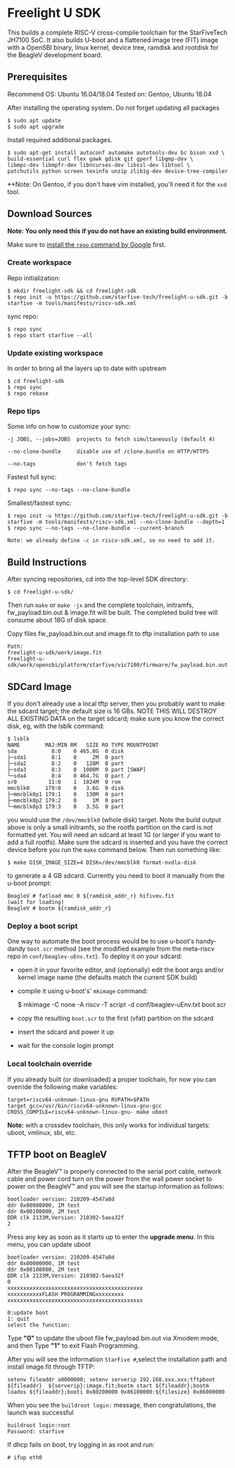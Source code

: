 # Freelight U SDK #

This builds a complete RISC-V cross-compile toolchain for the StarFiveTech JH7100 SoC. It also builds U-boot and a flattened image tree (FIT)
image with a OpenSBI binary, linux kernel, device tree, ramdisk and rootdisk for the BeagleV development board.

## Prerequisites ##

Recommend OS: Ubuntu 16.04/18.04
Tested on: Gentoo, Ubuntu 18.04

After installing the operating system.
Do not forget updating all packages

    $ sudo apt update
    $ sudo apt upgrade

Install required additional packages.

    $ sudo apt-get install autoconf automake autotools-dev bc bison xxd \
    build-essential curl flex gawk gdisk git gperf libgmp-dev \
    libmpc-dev libmpfr-dev libncurses-dev libssl-dev libtool \
    patchutils python screen texinfo unzip zlib1g-dev device-tree-compiler

**Note: On Gentoo, if you don't have vim installed, you'll need it for the `xxd` tool.

## Download Sources ##

**Note: You only need this if you do not have an existing build environment.**

Make sure to [install the `repo` command by Google](https://source.android.com/setup/downloading#installing-repo) first.

### Create workspace

Repo initialization:

    $ mkdir freelight-sdk && cd freelight-sdk
    $ repo init -u https://github.com/starfive-tech/freelight-u-sdk.git -b starfive -m tools/manifests/riscv-sdk.xml


sync repo:

    $ repo sync
    $ repo start starfive --all

### Update existing workspace

In order to bring all the layers up to date with upstream

    $ cd freelight-sdk
    $ repo sync
    $ repo rebase

### Repo tips

Some info on how to customize your sync:

    -j JOBS, --jobs=JOBS  projects to fetch simultaneously (default 4)

    --no-clone-bundle     disable use of /clone.bundle on HTTP/HTTPS

    --no-tags             don't fetch tags

Fastest full sync:

    $ repo sync --no-tags --no-clone-bundle

Smallest/fastest sync:

    $ repo init -u https://github.com/starfive-tech/freelight-u-sdk.git -b starfive -m tools/manifests/riscv-sdk.xml --no-clone-bundle --depth=1
    $ repo sync --no-tags --no-clone-bundle --current-branch

    Note: we already define -c in riscv-sdk.xml, so no need to add it.


## Build Instructions ##

After syncing repositories, cd into the top-level SDK directory:

    $ cd freelight-u-sdk/

Then run `make` or `make -jx` and the complete toolchain, initramfs,
fw_payload.bin.out & image.fit will be built. The completed build tree
will consume about 18G of disk space.

Copy files fw_payload.bin.out and image.fit to tftp installation path to use

	Path:
	freelight-u-sdk/work/image.fit
	freelight-u-sdk/work/opensbi/platform/starfive/vic7100/firmware/fw_payload.bin.out

## SDCard Image ##

If you don't already use a local tftp server, then you probably want to make
the sdcard target; the default size is 16 GBs. NOTE THIS WILL DESTROY ALL
EXISTING DATA on the target sdcard; make sure you know the correct disk,
eg, with the lsblk command:

    $ lsblk
    NAME        MAJ:MIN RM   SIZE RO TYPE MOUNTPOINT
    sda           8:0    0 465.8G  0 disk 
    ├─sda1        8:1    0     2M  0 part 
    ├─sda2        8:2    0   128M  0 part 
    ├─sda3        8:3    0  1000M  0 part [SWAP]
    └─sda4        8:4    0 464.7G  0 part /
    sr0          11:0    1  1024M  0 rom  
    mmcblk0     179:0    0   3.6G  0 disk 
    ├─mmcblk0p1 179:1    0   130M  0 part 
    ├─mmcblk0p2 179:2    0     1M  0 part 
    └─mmcblk0p3 179:3    0   3.5G  0 part 

you would use the `/dev/mmcblk0` (whole disk) target. Note the build output
above is only a small initramfs, so the rootfs partition on the card is not
formatted yet. You will need an sdcard at least 1G (or larger if you want
to add a full rootfs).  Make sure the sdcard is inserted and you have the
correct device before you run the `make` command below. Then run something
like:

    $ make DISK_IMAGE_SIZE=4 DISK=/dev/mmcblk0 format-nvdla-disk

to generate a 4 GB sdcard. Currently you need to boot it manually from the
u-boot prompt:

    BeagleV # fatload mmc 0 ${ramdisk_addr_r} hifiveu.fit
    (wait for loading)
    BeagleV # bootm ${ramdisk_addr_r}

### Deploy a boot script

One way to automate the boot process would be to use u-boot's handy-dandy
`boot.scr` method (see the modified example from the meta-riscv repo in
`conf/beaglev-uEnv.txt`). To deploy it on your sdcard:

* open it in your favorite editor, and (optionally) edit the boot args
  and/or kernel image name (the defaults match the current SDK build)
* compile it using u-boot's' `mkimage` command:

    $ mkimage -C none -A riscv -T script -d conf/beaglev-uEnv.txt boot.scr

* copy the resulting `boot.scr` to the first (vfat) partition on the sdcard
* insert the sdcard and power it up
* wait for the console login prompt


### Local toolchain override

If you already built (or downloaded) a proper toolchain, for now you can override the
following make variables:

    target=riscv64-unknown-linux-gnu RVPATH=$PATH target_gcc=/usr/bin/riscv64-unknown-linux-gnu-gcc CROSS_COMPILE=riscv64-unknown-linux-gnu- make uboot

**Note:** with a crossdev toolchain, this only works for individual targets: uboot, vmlinux, sbi, etc.
        
## TFTP boot on BeagleV ##

After the BeagleV™ is properly connected to the serial port cable, network cable and power cord turn on the power from the wall power socket to power on the BeagleV™ and you will see the startup information as follows:

    bootloader version: 210209-4547a8d 
    ddr 0x00000000, 1M test 
    ddr 0x00100000, 2M test 
    DDR clk 2133M,Version: 210302-5aea32f 
    2
Press any key as soon as it starts up to enter the **upgrade menu**. In this menu, you can update uboot

    bootloader version: 210209-4547a8d 
    ddr 0x00000000, 1M test 
    ddr 0x00100000, 2M test 
    DDR clk 2133M,Version: 210302-5aea32f 
    0 
    xxxxxxxxxxxxxxxxxxxxxxxxxxxxxxxxxxxxxxxxxxx 
    xxxxxxxxxxxFLASH PROGRAMMINGxxxxxxxxx 
    xxxxxxxxxxxxxxxxxxxxxxxxxxxxxxxxxxxxxxxxxxx 

    0:update boot 
    1: quit 
    select the function:

Type **"0"**  to update the uboot file fw_payload.bin.out via Xmodem mode,
and then Type **"1"** to exit Flash Programming.

After you will see the information `StarFive #`,select the installation path
and install image.fit through TFTP:

    setenv fileaddr a0000000; setenv serverip 192.168.xxx.xxx;tftpboot ${fileaddr}  ${serverip}:image.fit;bootm start ${fileaddr};bootm loados ${fileaddr};booti 0x80200000 0x86100000:${filesize} 0x86000000

When you see the `buildroot login:` message, then congratulations, the launch was successful

    buildroot login:root
    Password: starfive


If dhcp fails on boot, try logging in as root and run:

    # ifup eth0

